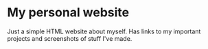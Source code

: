 # My personal website

Just a simple HTML website about myself. Has links to my important projects and screenshots of stuff I've made.
